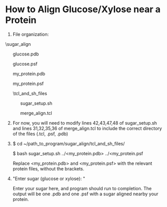 # How to Align Glucose/Xylose near a Protein
1. File organization:

  \sugar_align
      
  &nbsp;&nbsp;&nbsp;&nbsp;&nbsp;&nbsp;glucose.pdb
      
  &nbsp;&nbsp;&nbsp;&nbsp;&nbsp;&nbsp;glucose.psf
      
  &nbsp;&nbsp;&nbsp;&nbsp;&nbsp;&nbsp;my_protein.pdb
      
  &nbsp;&nbsp;&nbsp;&nbsp;&nbsp;&nbsp;my_protein.psf
      
  &nbsp;&nbsp;&nbsp;&nbsp;&nbsp;&nbsp;\tcl_and_sh_files
      
  &nbsp;&nbsp;&nbsp;&nbsp;&nbsp;&nbsp;&nbsp;&nbsp;&nbsp;&nbsp;&nbsp;&nbsp;sugar_setup.sh
            
  &nbsp;&nbsp;&nbsp;&nbsp;&nbsp;&nbsp;&nbsp;&nbsp;&nbsp;&nbsp;&nbsp;&nbsp;merge_align.tcl

2. For now, you will need to modify lines 42,43,47,48 of sugar_setup.sh and lines 31,32,35,36 of merge_align.tcl to include the correct directory of the files (.tcl, .psf, .pdb)

3. $  cd ~/path_to_program/sugar_align/tcl_and_sh_files/

   $  bash sugar_setup.sh ../<my_protein.pdb> ../<my_protein.psf
   
   Replace <my_protein.pdb> and <my_protein.psf> with the relevant protein files, without the brackets.

3. "Enter sugar (glucose or xylose): "

    Enter your sugar here, and program should run to completion. The output will be one .pdb and one .psf with a sugar aligned     nearby your protein.
  